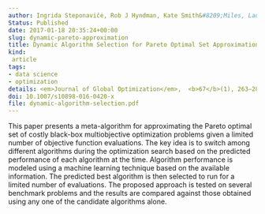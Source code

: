 ```yaml
---
author: Ingrida Steponavičė, Rob J Hyndman, Kate Smith&#8209;Miles, Laura Villanova
Status: Published
date: 2017-01-18 20:35:24+00:00
slug: dynamic-pareto-approximation
title: Dynamic Algorithm Selection for Pareto Optimal Set Approximation
kind:
 article
tags:
- data science
- optimization
details: <em>Journal of Global Optimization</em>,  <b>67</b>(1), 263–282
doi: 10.1007/s10898-016-0420-x
file: dynamic-algorithm-selection.pdf
---
```


This paper presents a meta-algorithm for approximating the Pareto optimal set of costly black-box multiobjective optimization problems given a limited number of objective function evaluations. The key idea is to switch among different algorithms during the optimization search based on the predicted performance of each algorithm at the time. Algorithm performance is modeled using a machine learning technique based on the available information. The predicted best algorithm is then selected to run for a limited number of evaluations. The proposed approach is tested on several benchmark problems and the results are compared against those obtained using any one of the candidate algorithms alone.
